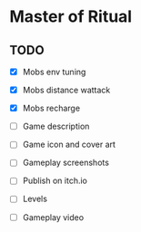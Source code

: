 Master of Ritual
================

TODO
----
- [x] Mobs env tuning
- [x] Mobs distance wattack
- [x] Mobs recharge
- [ ] Game description
- [ ] Game icon and cover art
- [ ] Gameplay screenshots
- [ ] Publish on itch.io
- [ ] Levels
- [ ] Gameplay video

